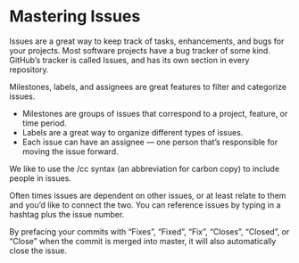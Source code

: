 # Mastering Issues

Issues are a great way to keep track of tasks, enhancements, and bugs for your projects. Most software projects have a bug tracker of some kind. GitHub’s tracker is called Issues, and has its own section in every repository.

Milestones, labels, and assignees are great features to filter and categorize issues.

* Milestones are groups of issues that correspond to a project, feature, or time period.
* Labels are a great way to organize different types of issues.
* Each issue can have an assignee — one person that’s responsible for moving the issue forward.

We like to use the /cc syntax (an abbreviation for carbon copy) to include people in issues.

Often times issues are dependent on other issues, or at least relate to them and you’d like to connect the two. You can reference issues by typing in a hashtag plus the issue number.

By prefacing your commits with “Fixes”, “Fixed”, “Fix”, “Closes”, “Closed”, or “Close” when the commit is merged into master, it will also automatically close the issue.